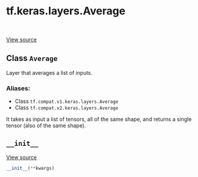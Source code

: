 <div itemscope itemtype="http://developers.google.com/ReferenceObject">
<meta itemprop="name" content="tf.keras.layers.Average" />
<meta itemprop="path" content="Stable" />
<meta itemprop="property" content="__init__"/>
</div>

# tf.keras.layers.Average

<!-- Insert buttons -->

<table class="tfo-notebook-buttons tfo-api" align="left">
</table>

<a target="_blank" href="/code/stable/tensorflow/python/keras/layers/merge.py">View source</a>



## Class `Average`

<!-- Start diff -->
Layer that averages a list of inputs.



### Aliases:

* Class `tf.compat.v1.keras.layers.Average`
* Class `tf.compat.v2.keras.layers.Average`


<!-- Placeholder for "Used in" -->

It takes as input a list of tensors,
all of the same shape, and returns
a single tensor (also of the same shape).

<h2 id="__init__"><code>__init__</code></h2>

<a target="_blank" href="/code/stable/tensorflow/python/keras/layers/merge.py">View source</a>

``` python
__init__(**kwargs)
```






